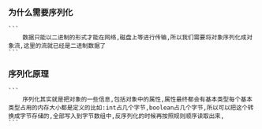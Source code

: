 ### 为什么需要序列化
    ```
        数据只能以二进制的形式才能在网络,磁盘上等进行传输,所以我们需要将对象序列化成对象流,这里的流就已经是二进制数据了
    ```
### 序列化原理
    ```
        序列化其实就是把对象的一些信息,包括对象中的属性,属性最终都会有基本类型每个基本类型占用的内存大小都是定义的比如:int占几个字节,boolean占几个字节,所以可以把这个转换成字节存储的,全部写入到字节数组中,反序列化的时候再按照规则顺序读取出来,
    ```
